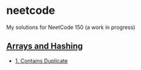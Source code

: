 # neetcode
My solutions for NeetCode 150 (a work in progress)

## [Arrays and Hashing](01-Arrays-and-Hashing)
- [1. Contains Duplicate](01-Arrays-and-Hashing/01-Contains-Duplicate)
